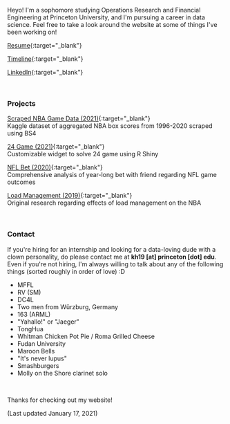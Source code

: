 Heyo! I'm a sophomore studying Operations Research and Financial Engineering at Princeton University, and I'm pursuing a career in data science. Feel free to take a look around the website at some of things I've been working on!

[Resume](./Resume01122021.pdf){:target="_blank"}

[Timeline](./timeline){:target="_blank"}

[LinkedIn](https://linkedin.com/in/kenhuang41){:target="_blank"}

<br />

### Projects

[Scraped NBA Game Data (2021)](https://www.kaggle.com/kenhuang41/nba-basic-game-data-by-player){:target="_blank"} <br />
Kaggle dataset of aggregated NBA box scores from 1996-2020 scraped using BS4

[24 Game (2021)](https://kenhuang41.shinyapps.io/24-game/){:target="_blank"} <br />
Customizable widget to solve 24 game using R Shiny

[NFL Bet (2020)](https://kenhuang41.shinyapps.io/nfl_bet/){:target="_blank"} <br />
Comprehensive analysis of year-long bet with friend regarding NFL game outcomes

[Load Management (2019)](wri150_paper.pdf){:target="_blank"} <br />
Original research regarding effects of load management on the NBA

<br />

### Contact

If you're hiring for an internship and looking for a data-loving dude with a clown personality, do please contact me at **kh19 [at] princeton [dot] edu**. Even if you're not hiring, I'm always willing to talk about any of the following things (sorted roughly in order of love) :D

* MFFL
* RV (SM)
* DC4L
* Two men from Würzburg, Germany
* 163 (ARML)
* "Yahallo!" or "Jaeger"
* TongHua
* Whitman Chicken Pot Pie / Roma Grilled Cheese
* Fudan University
* Maroon Bells
* "It's never lupus"
* Smashburgers
* Molly on the Shore clarinet solo  

<br />

Thanks for checking out my website!

(Last updated January 17, 2021)
